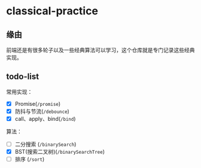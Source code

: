 # classical-practice

## 缘由

前端还是有很多轮子以及一些经典算法可以学习，这个仓库就是专门记录这些经典实现。

## todo-list

常用实现：

- [X] Promise(`/promise`)
- [X] 防抖与节流(`/debounce`)
- [X] call、apply、bind(`/bind`)

算法：

- [ ] 二分搜索 (`/binarySearch`)
- [X] BST(搜索二叉树)(`/binarySearchTree`)
- [ ] 排序 (`/sort`)
